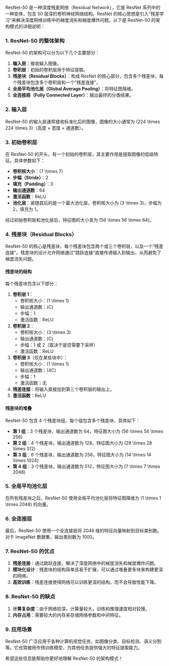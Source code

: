 ResNet-50 是一种深度残差网络（Residual Network），它是 ResNet 系列中的一种变体，包含 50 层深的卷积神经网络结构。ResNet 的核心思想是引入“残差学习”来解决深度网络训练中的梯度消失和梯度爆炸问题。以下是 ResNet-50 的架构模式的详细说明：

### **1. ResNet-50 的整体架构**
ResNet-50 的架构可以分为以下几个主要部分：
1. **输入层**：接收输入图像。
2. **卷积层**：初始的卷积层用于特征提取。
3. **残差块（Residual Blocks）**：构成 ResNet 的核心部分，包含多个残差块，每个残差块包含多个卷积层和一个“残差连接”。
4. **全局平均池化层（Global Average Pooling）**：将特征图降维。
5. **全连接层（Fully Connected Layer）**：输出最终的分类结果。

### **2. 输入层**
ResNet-50 的输入层通常接收标准化后的图像，图像的大小通常为 \(224 \times 224 \times 3\)（高度 × 宽度 × 通道数）。

### **3. 初始卷积层**
在 ResNet-50 的开头，有一个初始的卷积层，其主要作用是提取图像的低级特征。具体参数如下：
- **卷积核大小**：\(7 \times 7\)
- **步幅（Stride）**：2
- **填充（Padding）**：3
- **输出通道数**：64
- **激活函数**：ReLU
- **池化层**：紧随其后的是一个最大池化层，卷积核大小为 \(3 \times 3\)，步幅为 2，填充为 1。

经过初始卷积层和池化层后，特征图的大小变为 \(56 \times 56 \times 64\)。

### **4. 残差块（Residual Blocks）**
ResNet-50 的核心是残差块，每个残差块包含两个或三个卷积层，以及一个“残差连接”。残差块的设计允许网络通过“跳跃连接”直接传递输入到输出，从而避免了梯度消失问题。

#### **残差块的结构**
每个残差块包含以下部分：
1. **卷积层 1**：
   - 卷积核大小：\(1 \times 1\)
   - 输出通道数：\(C\)
   - 步幅：1
   - 激活函数：ReLU
2. **卷积层 2**：
   - 卷积核大小：\(3 \times 3\)
   - 输出通道数：\(C\)
   - 步幅：1 或 2（取决于是否需要下采样）
   - 激活函数：ReLU
3. **卷积层 3**（仅在某些块中）：
   - 卷积核大小：\(1 \times 1\)
   - 输出通道数：\(4C\)
   - 步幅：1
   - 激活函数：无
4. **残差连接**：将输入直接加到第三个卷积层的输出上。
5. **激活函数**：ReLU

#### **残差块的堆叠**
ResNet-50 包含 4 个残差块组，每个组包含多个残差块，具体如下：
- **第 1 组**：3 个残差块，输出通道数为 64，特征图大小为 \(56 \times 56 \times 256\)
- **第 2 组**：4 个残差块，输出通道数为 128，特征图大小为 \(28 \times 28 \times 512\)
- **第 3 组**：6 个残差块，输出通道数为 256，特征图大小为 \(14 \times 14 \times 1024\)
- **第 4 组**：3 个残差块，输出通道数为 512，特征图大小为 \(7 \times 7 \times 2048\)

### **5. 全局平均池化层**
在所有残差块之后，ResNet-50 使用全局平均池化层将特征图降维为 \(1 \times 1 \times 2048\) 的向量。

### **6. 全连接层**
最后，ResNet-50 使用一个全连接层将 2048 维的特征向量映射到目标类别数。对于 ImageNet 数据集，输出类别数为 1000。

### **7. ResNet-50 的优点**
1. **残差连接**：通过跳跃连接，解决了深度网络中的梯度消失和梯度爆炸问题。
2. **模块化设计**：残差块的结构简单且易于扩展，可以通过堆叠更多块来构建更深的网络。
3. **高效训练**：残差连接使得网络可以训练更深的结构，而不会导致性能下降。

### **8. ResNet-50 的缺点**
1. **计算复杂度**：由于网络较深，计算量较大，训练和推理速度相对较慢。
2. **内存占用**：需要较大的内存来存储网络参数和中间特征。

### **9. 应用场景**
ResNet-50 广泛应用于各种计算机视觉任务，如图像分类、目标检测、语义分割等。它也常被用作预训练模型，为其他任务提供强大的特征提取能力。

希望这些信息能帮助你更好地理解 ResNet-50 的架构模式！
